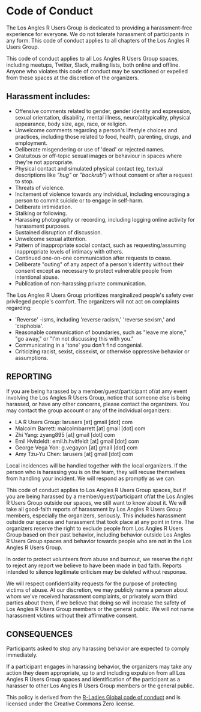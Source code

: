 # Code of Conduct

The Los Angles R Users Group is dedicated to providing a harassment-free experience for everyone. We do not tolerate harassment of participants in any form. This code of conduct applies to all chapters of the Los Angles R Users Group. 

This code of conduct applies to all Los Angles R Users Group spaces, including meetups, Twitter, Slack, mailing lists, both online and offline. Anyone who violates this code of conduct may be sanctioned or expelled from these spaces at the discretion of the organizers.

## Harassment includes:

* Offensive comments related to gender, gender identity and expression, sexual orientation, disability, mental illness, neuro(a)typicality, physical appearance, body size, age, race, or religion.
* Unwelcome comments regarding a person's lifestyle choices and practices, including those related to food, health, parenting, drugs, and employment.
* Deliberate misgendering or use of 'dead' or rejected names.
* Gratuitous or off-topic sexual images or behaviour in spaces where they're not appropriate.
* Physical contact and simulated physical contact (eg, textual descriptions like *"hug"* or *"backrub"*) without consent or after a request to stop.
* Threats of violence.
* Incitement of violence towards any individual, including encouraging a person to commit suicide or to engage in self-harm.
* Deliberate intimidation.
* Stalking or following.
* Harassing photography or recording, including logging online activity for harassment purposes.
* Sustained disruption of discussion.
* Unwelcome sexual attention.
* Pattern of inappropriate social contact, such as requesting/assuming inappropriate levels of intimacy with others.
* Continued one-on-one communication after requests to cease.
* Deliberate "outing" of any aspect of a person's identity without their consent except as necessary to protect vulnerable people from intentional abuse.
* Publication of non-harassing private communication.

The Los Angles R Users Group prioritizes marginalized people's safety over privileged people's comfort. The organizers will not act on complaints regarding:

* 'Reverse' -isms, including 'reverse racism,' 'reverse sexism,' and 'cisphobia'.
* Reasonable communication of boundaries, such as "leave me alone," "go away," or "I'm not discussing this with you."
* Communicating in a 'tone' you don't find congenial.
* Criticizing racist, sexist, cissexist, or otherwise oppressive behavior or assumptions.

## REPORTING

If you are being harassed by a member/guest/participant of/at amy event involving the Los Angles R Users Group, notice that someone else is being harassed, or have any other concerns, please contact the organizers. You may contact the group account or any of the individual organizers:

* LA R Users Group: larusers [at] gmail [dot] com
* Malcolm Barrett: malcolmbarrett [at] gmail [dot] com
* Zhi Yang: zyang895 [at] gmail [dot] com
* Emil Hvitdeldt: emil.h.hvitfeldt [at] gmail [dot] com
* George Vega Yon: g.vegayon [at] gmail [dot] com
* Amy Tzu-Yu Chen: larusers [at] gmail [dot] com

Local incidences will be handled together with the local organizers. If the person who is harassing you is on the team, they will recuse themselves from handling your incident. We will respond as promptly as we can.

This code of conduct applies to Los Angles R Users Group spaces, but if you are being harassed by a member/guest/participant of/at the Los Angles R Users Group outside our spaces, we still want to know about it. We will take all good-faith reports of harassment by Los Angles R Users Group members, especially the organizers, seriously. This includes harassment outside our spaces and harassment that took place at any point in time. The organizers reserve the right to exclude people from Los Angles R Users Group based on their past behavior, including behavior outside Los Angles R Users Group spaces and behavior towards people who are not in the Los Angles R Users Group.

In order to protect volunteers from abuse and burnout, we reserve the right to reject any report we believe to have been made in bad faith. Reports intended to silence legitimate criticism may be deleted without response.

We will respect confidentiality requests for the purpose of protecting victims of abuse. At our discretion, we may publicly name a person about whom we've received harassment complaints, or privately warn third parties about them, if we believe that doing so will increase the safety of Los Angles R Users Group members or the general public. We will not name harassment victims without their affirmative consent.

## CONSEQUENCES

Participants asked to stop any harassing behavior are expected to comply immediately.

If a participant engages in harassing behavior, the organizers may take any action they deem appropriate, up to and including expulsion from all Los Angles R Users Group spaces and identification of the participant as a harasser to other Los Angles R Users Group members or the general public.

This policy is derived from the [R-Ladies Global code of conduct](https://rladies.org/code-of-conduct/) and is licensed under the Creative Commons Zero license.